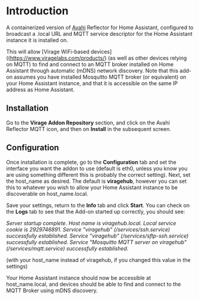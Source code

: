 # Introduction

A containerized version of [Avahi](https://www.avahi.org/) Reflector for Home Assistant, configured to broadcast a .local URL and MQTT service descriptor for the Home Assistant instance it is installed on.

This will allow [Virage WiFi-based devices]((https://www.viragelabs.com/products/) (as well as other devices relying on MQTT) to find and connect to an MQTT broker installed on Home Assistant through automatic (mDNS) network discovery.  Note that this add-on assumes you have installed Mosquitto MQTT broker (or equivalent) on your Home Assistant instance, and that it is accessible on the same IP address as Home Assistant.

## Installation

Go to the **Virage Addon Repository** section, and click on the Avahi Reflector MQTT icon, and then on **Install** in the subsequent screen.

## Configuration

Once installation is complete, go to the **Configuration** tab and set the interface you want the addon to use (default is eth0, unless you know you are using something different this is probably the correct setting).  Next, set the host_name as desired.  The default is **viragehub**, however you can set this to whatever you wish to allow your Home Assistant instance to be discoverable on host_name.local.

Save your settings, return to the **Info** tab and click **Start**.  You can check on the **Logs** tab to see that the Add-on started up correctly, you should see:

*Server startup complete. Host name is viragehub.local. Local service cookie is 2929746891.
Service "viragehub" (/services/ssh.service) successfully established.
Service "viragehub" (/services/sftp-ssh.service) successfully established.
Service "Mosquitto MQTT server on viragehub" (/services/mqtt.service) successfully established.*

(with your host_name instead of viragehub, if you changed this value in the settings)

Your Home Assistant instance should now be accessible at host_name.local, and devices should be able to find and connect to the MQTT Broker using mDNS discovery.
